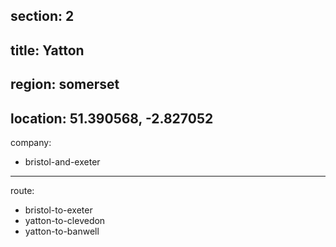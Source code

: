 section: 2
----
title: Yatton
----
region: somerset
----
location: 51.390568, -2.827052
----
company:
- bristol-and-exeter
----
route:
- bristol-to-exeter
- yatton-to-clevedon
- yatton-to-banwell
